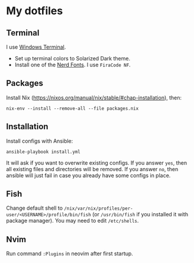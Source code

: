 # My dotfiles

## Terminal 

I use [Windows Terminal](https://github.com/microsoft/terminal).

* Set up terminal colors to Solarized Dark theme.
* Install one of the [Nerd Fonts](https://github.com/ryanoasis/nerd-fonts). I use `FiraCode NF`.

## Packages

Install Nix (https://nixos.org/manual/nix/stable/#chap-installation), then:

```
nix-env --install --remove-all --file packages.nix
```

## Installation

Install configs with Ansible:

```
ansible-playbook install.yml
```

It will ask if you want to overwrite existing configs. If you answer `yes`, then all existing
files and directories will be removed. If you answer `no`, then ansible will just fail in case
you already have some configs in place.

## Fish

Change default shell to `/nix/var/nix/profiles/per-user/<USERNAME>/profile/bin/fish`
(or `/usr/bin/fish` if you installed it with package manager).
You may need to edit `/etc/shells`.

## Nvim

Run command `:Plugins` in neovim after first startup.
